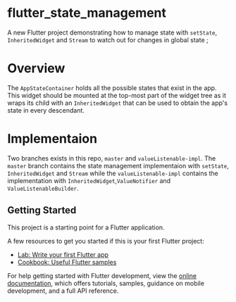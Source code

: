# flutter_state_management

A new Flutter project demonstrating how to manage state with `setState`, `InheritedWidget` and `Stream` to watch out for changes in global state ;

# Overview

The `AppStateContainer` holds all the possible states that exist in the app. This widget should be mounted at the top-most part of the widget tree as it wraps its child with an `InheritedWidget` that can be used to obtain the app's state in every descendant.

# Implementaion

Two branches exists in this repo, `master` and `valueListenable-impl`. The `master` branch contains the state management implementaion with `setState`, `InheritedWidget` and `Stream` while the `valueListenable-impl` contains the implementation with `InheritedWidget`,`ValueNotifier` and `ValueListenableBuilder`.

## Getting Started

This project is a starting point for a Flutter application.

A few resources to get you started if this is your first Flutter project:

- [Lab: Write your first Flutter app](https://docs.flutter.dev/get-started/codelab)
- [Cookbook: Useful Flutter samples](https://docs.flutter.dev/cookbook)

For help getting started with Flutter development, view the
[online documentation](https://docs.flutter.dev/), which offers tutorials,
samples, guidance on mobile development, and a full API reference.
